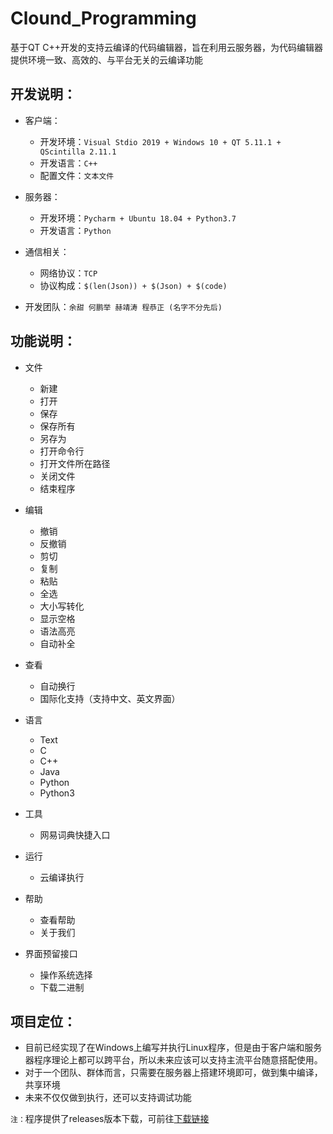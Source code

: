 # Clound_Programming
基于QT C++开发的支持云编译的代码编辑器，旨在利用云服务器，为代码编辑器提供环境一致、高效的、与平台无关的云编译功能

## 开发说明：  
* 客户端：
  * 开发环境：`Visual Stdio 2019 + Windows 10 + QT 5.11.1 + QScintilla 2.11.1`  
  * 开发语言：`C++`   
  * 配置文件：`文本文件`  
  
* 服务器：
  * 开发环境：`Pycharm + Ubuntu 18.04 + Python3.7`
  * 开发语言：`Python`
  
* 通信相关：
  * 网络协议：`TCP`
  * 协议构成：`$(len(Json)) + $(Json) + $(code)`

* 开发团队：`余甜 何鹏举 赫靖涛 程恭正 (名字不分先后)`  

## 功能说明：
* 文件
  * 新建
  * 打开
  * 保存
  * 保存所有
  * 另存为
  * 打开命令行
  * 打开文件所在路径
  * 关闭文件
  * 结束程序

* 编辑
    * 撤销
    * 反撤销
    * 剪切
    * 复制
    * 粘贴
    * 全选
    * 大小写转化
    * 显示空格
    * 语法高亮
    * 自动补全
    
* 查看
    * 自动换行
    * 国际化支持（支持中文、英文界面）

* 语言
    * Text
    * C
    * C++
    * Java
    * Python
    * Python3
    
* 工具
    * 网易词典快捷入口

* 运行
    * 云编译执行

* 帮助
    * 查看帮助
    * 关于我们
    
* 界面预留接口
    * 操作系统选择
    * 下载二进制
    
## 项目定位：
* 目前已经实现了在Windows上编写并执行Linux程序，但是由于客户端和服务器程序理论上都可以跨平台，所以未来应该可以支持主流平台随意搭配使用。
* 对于一个团队、群体而言，只需要在服务器上搭建环境即可，做到集中编译，共享环境
* 未来不仅仅做到执行，还可以支持调试功能

`注：`程序提供了releases版本下载，可前往[下载链接](https://github.com/oneflyingfish/Clound_Programming/releases)
